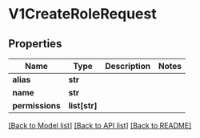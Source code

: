 # V1CreateRoleRequest

## Properties
Name | Type | Description | Notes
------------ | ------------- | ------------- | -------------
**alias** | **str** |  | 
**name** | **str** |  | 
**permissions** | **list[str]** |  | 

[[Back to Model list]](../vela-client/README.md#documentation-for-models) [[Back to API list]](../vela-client/README.md#documentation-for-api-endpoints) [[Back to README]](../vela-client/README.md)

